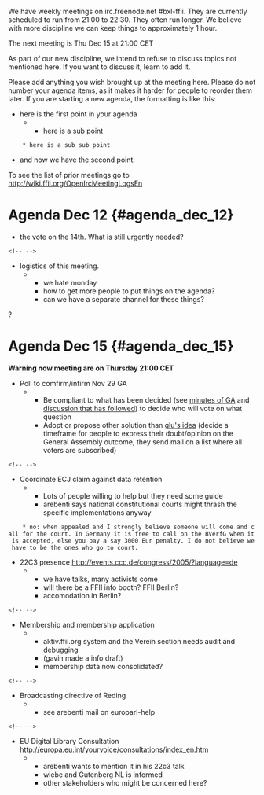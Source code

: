 We have weekly meetings on irc.freenode.net #bxl-ffii. They are
currently scheduled to run from 21:00 to 22:30. They often run longer.
We believe with more discipline we can keep things to approximately 1
hour.

The next meeting is Thu Dec 15 at 21:00 CET

As part of our new discipline, we intend to refuse to discuss topics not
mentioned here. If you want to discuss it, learn to add it.

Please add anything you wish brought up at the meeting here. Please do
not number your agenda items, as it makes it harder for people to
reorder them later. If you are starting a new agenda, the formatting is
like this:

-   here is the first point in your agenda
    -   -   here is a sub point

`    * here is a sub sub point`

-   and now we have the second point.

To see the list of prior meetings go to
<http://wiki.ffii.org/OpenIrcMeetingLogsEn>

# Agenda Dec 12 {#agenda_dec_12}

-   the vote on the 14th. What is still urgently needed?

```{=html}
<!-- -->
```
-   logistics of this meeting.
    -   -   we hate monday
        -   how to get more people to put things on the agenda?
        -   can we have a separate channel for these things?

?

# Agenda Dec 15 {#agenda_dec_15}

**Warning now meeting are on Thursday 21:00 CET**

-   Poll to comfirm/infirm Nov 29 GA
    -   -   Be compliant to what has been decided (see [minutes of
            GA](http://wiki.ffii.org/FfiiKonvMinutes0511En "wikilink")
            and [discussion that has
            followed](http://lists.ffii.org/mailman/private/bxl/2005-December/013724.html "wikilink"))
            to decide who will vote on what question
        -   Adopt or propose other solution than [glu\'s
            idea](http://lists.ffii.org/mailman/private/bxl/2005-November/013670.html "wikilink")
            (decide a timeframe for people to express their
            doubt/opinion on the General Assembly outcome, they send
            mail on a list where all voters are subscribed)

```{=html}
<!-- -->
```
-   Coordinate ECJ claim against data retention
    -   -   Lots of people willing to help but they need some guide
        -   arebenti says national constitutional courts might thrash
            the specific implementations anyway

`    * no: when appealed and I strongly believe someone will come and call for the court. In Germany it is free to call on the BVerfG when it is accepted, else you pay a say 3000 Eur penalty. I do not believe we have to be the ones who go to court.`

-   22C3 presence <http://events.ccc.de/congress/2005/?language=de>
    -   -   we have talks, many activists come
        -   will there be a FFII info booth? FFII Berlin?
        -   accomodation in Berlin?

```{=html}
<!-- -->
```
-   Membership and membership application
    -   -   aktiv.ffii.org system and the Verein section needs audit and
            debugging
        -   (gavin made a info draft)
        -   membership data now consolidated?

```{=html}
<!-- -->
```
-   Broadcasting directive of Reding
    -   -   see arebenti mail on europarl-help

```{=html}
<!-- -->
```
-   EU Digital Library Consultation
    <http://europa.eu.int/yourvoice/consultations/index_en.htm>
    -   -   arebenti wants to mention it in his 22c3 talk
        -   wiebe and Gutenberg NL is informed
        -   other stakeholders who might be concerned here?
